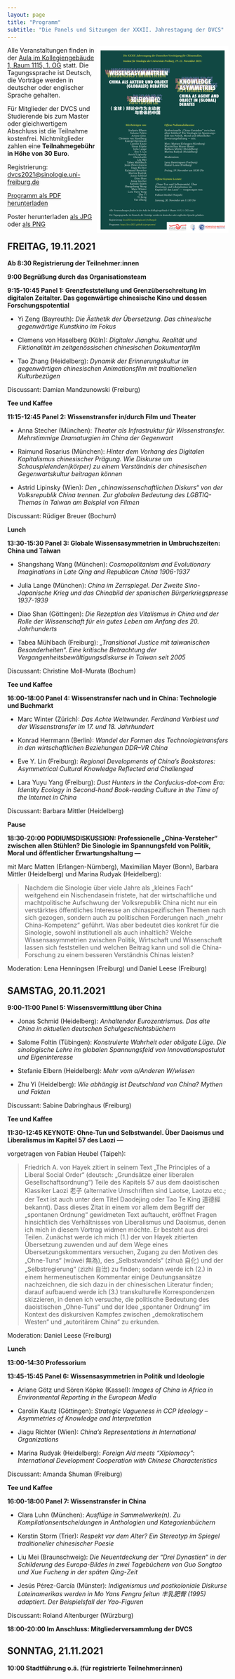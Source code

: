 ```yaml
---
layout: page
title: "Programm"
subtitle: "Die Panels und Sitzungen der XXXII. Jahrestagung der DVCS"
---
```


<img src="/assets/img/dvcs2021_poster.jpg" width="300" height="auto" align="right" style="border:0px solid black">

Alle Veranstaltungen finden in der [Aula im Kollegiengebäude 1, Raum 1115, 1. OG](https://goo.gl/maps/mS5HyPcZSFzYew7U7) statt. Die Tagungssprache ist Deutsch, die Vorträge werden in deutscher oder englischer Sprache gehalten.

Für Mitglieder der DVCS und Studierende bis zum Master oder gleichwertigem Abschluss ist die Teilnahme kostenfrei. Nichtmitglieder zahlen eine **Teilnahmegebühr in Höhe von 30 Euro**.

Registrierung: [dvcs2021@sinologie.uni-freiburg.de](mailto:dvcs2021@sinologie.uni-freiburg.de)

[Programm als PDF herunterladen](assets/img/DVCSProgrammFinal_2021_10_27.pdf)

Poster herunterladen [als JPG](assets/img/dvcs2021_poster.jpg) oder [als PNG](assets/img/dvcs2021_poster.png)

## FREITAG, 19.11.2021

**Ab 8:30 Registrierung der Teilnehmer:innen**

**9:00 Begrüßung durch das Organisationsteam**

**9:15-10:45 Panel 1: Grenzfeststellung und Grenzüberschreitung im digitalen Zeitalter. Das gegenwärtige chinesische Kino und dessen Forschungspotential**

- Yi Zeng (Bayreuth): *Die Ästhetik der Übersetzung. Das chinesische gegenwärtige Kunstkino im Fokus*

- Clemens von Haselberg (Köln): *Digitaler Jianghu. Realität und Fiktionalität im zeitgenössischen chinesischen Dokumentarfilm*

- Tao Zhang (Heidelberg): *Dynamik der Erinnerungskultur im gegenwärtigen chinesischen Animationsfilm mit traditionellen Kulturbezügen*

Discussant: Damian Mandzunowski (Freiburg)

**Tee und Kaffee**

**11:15-12:45 Panel 2: Wissenstransfer in/durch Film und Theater**

- Anna Stecher (München): *Theater als Infrastruktur für Wissenstransfer. Mehrstimmige Dramaturgien im China der Gegenwart*

- Raimund Rosarius (München): *Hinter dem Vorhang des Digitalen Kapitalismus chinesischer Prägung. Wie Diskurse um Schauspielenden(körper) zu einem Verständnis der chinesischen Gegenwartskultur beitragen können*

- Astrid Lipinsky (Wien): *Den „chinawissenschaftlichen Diskurs“ von der Volksrepublik China trennen. Zur globalen Bedeutung des LGBTIQ-Themas in Taiwan am Beispiel von Filmen*

Discussant: Rüdiger Breuer (Bochum)

**Lunch**

**13:30-15:30 Panel 3: Globale Wissensasymmetrien in Umbruchszeiten: China und Taiwan**

- Shangshang Wang (München): *Cosmopolitanism and Evolutionary Imaginations in Late Qing and Republican China 1906-1937*

- Julia Lange (München): *China im Zerrspiegel. Der Zweite Sino-Japanische Krieg und das Chinabild der spanischen Bürgerkriegspresse 1937-1939*

- Diao Shan (Göttingen): *Die Rezeption des Vitalismus in China und der Rolle der Wissenschaft für ein gutes Leben am Anfang des 20. Jahrhunderts*

- Tabea Mühlbach (Freiburg): *„Transitional Justice mit taiwanischen Besonderheiten“. Eine kritische Betrachtung der Vergangenheitsbewältigungsdiskurse in Taiwan seit 2005*

Discussant: Christine Moll-Murata (Bochum)

**Tee und Kaffee**

**16:00-18:00 Panel 4: Wissenstransfer nach und in China: Technologie und Buchmarkt**

- Marc Winter (Zürich): *Das Achte Weltwunder. Ferdinand Verbiest und der Wissenstransfer im 17. und 18. Jahrhundert*

- Konrad Herrmann (Berlin): *Wandel der Formen des Technologietransfers in den wirtschaftlichen Beziehungen DDR–VR China*

- Eve Y. Lin (Freiburg): *Regional Developments of China’s Bookstores: Asymmetrical Cultural Knowledge Reflected and Challenged*

- Lara Yuyu Yang (Freiburg): *Dust Hunters in the Confucius-dot-com Era: Identity Ecology in Second-hand Book-reading Culture in the Time of the Internet in China*

Discussant: Barbara Mittler (Heidelberg)

**Pause**

**18:30-20:00 PODIUMSDISKUSSION: Professionelle „China-Versteher“ zwischen allen Stühlen? Die Sinologie im Spannungsfeld von Politik, Moral und öffentlicher Erwartungshaltung —**

mit Marc Matten (Erlangen-Nürnberg), Maximilian Mayer (Bonn), Barbara Mittler (Heidelberg) und Marina Rudyak (Heidelberg):

>Nachdem die Sinologie über viele Jahre als „kleines Fach“ weitgehend ein Nischendasein fristete, hat der wirtschaftliche und machtpolitische Aufschwung der Volksrepublik China nicht nur ein verstärktes öffentliches Interesse an chinaspezifischen Themen nach sich gezogen, sondern auch zu politischen Forderungen nach „mehr China-Kompetenz“ geführt. Was aber bedeutet dies konkret für die Sinologie, sowohl institutionell als auch inhaltlich? Welche Wissensasymmetrien zwischen Politik, Wirtschaft und Wissenschaft lassen sich feststellen und welchen Beitrag kann und soll die China-Forschung zu einem besseren Verständnis Chinas leisten?

Moderation: Lena Henningsen (Freiburg) und Daniel Leese (Freiburg)

## SAMSTAG, 20.11.2021

**9:00-11:00 Panel 5: Wissensvermittlung über China**

- Jonas Schmid (Heidelberg): *Anhaltender Eurozentrismus. Das alte China in aktuellen deutschen Schulgeschichtsbüchern*

- Salome Foltin (Tübingen): *Konstruierte Wahrheit oder obligate Lüge. Die sinologische Lehre im globalen Spannungsfeld von Innovationspostulat und Eigeninteresse*

- Stefanie Elbern (Heidelberg): *Mehr vom a/Anderen W/wissen*

- Zhu Yi (Heidelberg): *Wie abhängig ist Deutschland von China? Mythen und Fakten*

Discussant: Sabine Dabringhaus (Freiburg)

**Tee und Kaffee**

**11:30-12:45 KEYNOTE: Ohne-Tun und Selbstwandel. Über Daoismus und Liberalismus im Kapitel 57 des Laozi —**

vorgetragen von Fabian Heubel (Taipeh):

>Friedrich A. von Hayek zitiert in seinem Text „The Principles of a Liberal Social Order“ (deutsch: „Grundsätze einer liberalen Gesellschaftsordnung“) Teile des Kapitels 57 aus dem daoistischen Klassiker Laozi 老子 (alternative Umschriften sind Laotse, Laotzu etc.; der Text ist auch unter dem Titel Daodejing oder Tao Te King 道德經 bekannt). Dass dieses Zitat in einem vor allem dem Begriff der „spontanen Ordnung“ gewidmeten Text auftaucht, eröffnet Fragen hinsichtlich des Verhältnisses von Liberalismus und Daoismus, denen ich mich in diesem Vortrag widmen möchte. Er besteht aus drei Teilen. Zunächst werde ich mich (1.) der von Hayek zitierten Übersetzung zuwenden und auf dem Wege eines Übersetzungskommentars versuchen, Zugang zu den Motiven des „Ohne-Tuns“ (wúwéi 無為), des „Selbstwandels“ (zìhuà 自化) und der „Selbstregierung“ (zìzhì 自治) zu finden; sodann werde ich (2.) in einem hermeneutischen Kommentar einige Deutungsansätze nachzeichnen, die sich dazu in der chinesischen Literatur finden; darauf aufbauend werde ich (3.) transkulturelle Korrespondenzen skizzieren, in denen ich versuche, die politische Bedeutung des daoistischen „Ohne-Tuns“ und der Idee „spontaner Ordnung“ im Kontext des diskursiven Kampfes zwischen „demokratischem Westen“ und „autoritärem China“ zu erkunden.

Moderation: Daniel Leese (Freiburg)

**Lunch**

**13:00-14:30 Professorium**

**13:45-15:45 Panel 6: Wissensasymmetrien in Politik und Ideologie**

- Ariane Götz und Sören Köpke (Kassel): *Images of China in Africa in Environmental Reporting in the European Media*

- Carolin Kautz (Göttingen): *Strategic Vagueness in CCP Ideology – Asymmetries of Knowledge and Interpretation*

- Jiagu Richter (Wien): *China’s Representations in International Organizations*

- Marina Rudyak (Heidelberg): *Foreign Aid meets “Xiplomacy”: International Development Cooperation with Chinese Characteristics*

Discussant: Amanda Shuman (Freiburg)

**Tee und Kaffee**

**16:00-18:00 Panel 7: Wissenstransfer in China**

- Clara Luhn (München): *Ausflüge in Sammelwerke(n). Zu Kompilationsentscheidungen in Anthologien und Kategorienbüchern*

- Kerstin Storm (Trier): *Respekt vor dem Alter? Ein Stereotyp im Spiegel traditioneller chinesischer Poesie*

- Liu Mei (Braunschweig): *Die Neuentdeckung der “Drei Dynastien“ in der Schilderung des Europa-Bildes in zwei Tagebüchern von Guo Songtao und Xue Fucheng in der späten Qing-Zeit*

- Jesús Pérez-García (Münster): *Indigenismus und postkoloniale Diskurse Lateinamerikas werden in Mo Yans Fengru feitun 丰乳肥臀 (1995) adaptiert. Der Beispielsfall der Yao-Figuren*

Discussant: Roland Altenburger (Würzburg)

**18:00-20:00 Im Anschluss: Mitgliederversammlung der DVCS**

## SONNTAG, 21.11.2021

**10:00 Stadtführung o.ä. (für registrierte Teilnehmer:innen)**
